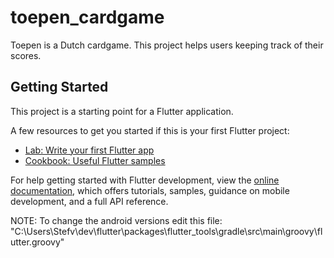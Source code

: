 # toepen_cardgame

Toepen is a Dutch cardgame. This project helps users keeping track of their scores.

## Getting Started

This project is a starting point for a Flutter application.

A few resources to get you started if this is your first Flutter project:

- [Lab: Write your first Flutter app](https://docs.flutter.dev/get-started/codelab)
- [Cookbook: Useful Flutter samples](https://docs.flutter.dev/cookbook)

For help getting started with Flutter development, view the
[online documentation](https://docs.flutter.dev/), which offers tutorials,
samples, guidance on mobile development, and a full API reference.


NOTE:
To change the android versions edit this file: "C:\Users\Stefv\dev\flutter\packages\flutter_tools\gradle\src\main\groovy\flutter.groovy"